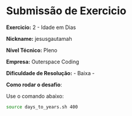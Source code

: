 # Submissão de Exercicio

**Exercicio:** 2 - Idade em Dias

**Nickname:** jesusgautamah

**Nível Técnico:** Pleno

**Empresa:** Outerspace Coding

**Dificuldade de Resolução:** - Baixa -

**Como rodar o desafio**: 

Use o comando abaixo: 
```bash
source days_to_years.sh 400
```